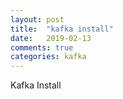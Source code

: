 ```yaml
---
layout: post
title:  "kafka install"
date:   2019-02-13
comments: true
categories: kafka
---
```



Kafka Install